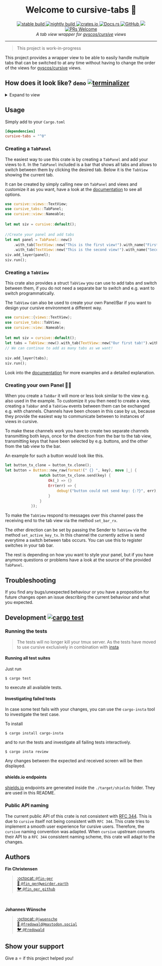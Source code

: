 <h1 align="center">Welcome to cursive-tabs 👋</h1>
<p align="center">
  <a href="https://travis-ci.org/deinstapel/cursive-tabs">
    <img src="https://img.shields.io/endpoint.svg?url=https%3A%2F%2Fdeinstapel.github.io%2Fcursive-tabs%2Fstable-build.json" alt="stable build">
  </a>
  <a href="https://travis-ci.org/deinstapel/cursive-tabs">
    <img src="https://img.shields.io/endpoint.svg?url=https%3A%2F%2Fdeinstapel.github.io%2Fcursive-tabs%2Fnightly-build.json" alt="nightly build">
  </a>
  <a href="https://crates.io/crates/cursive-tabs">
    <img alt="crates.io" src="https://img.shields.io/crates/v/cursive-tabs.svg">
  </a>
  <a href="https://docs.rs/cursive-tabs">
    <img alt="Docs.rs" src="https://docs.rs/cursive-tabs/badge.svg">
  </a>
  <a href="https://github.com/deinstapel/cursive-tabs/blob/master/LICENSE">
    <img alt="GitHub" src="https://img.shields.io/github/license/deinstapel/cursive-tabs.svg">
  </a>
  <a href="http://spacemacs.org">
    <img src="https://cdn.rawgit.com/syl20bnr/spacemacs/442d025779da2f62fc86c2082703697714db6514/assets/spacemacs-badge.svg" />
  </a>
  <a href="http://makeapullrequest.com">
    <img alt="PRs Welcome" src="https://img.shields.io/badge/PRs-welcome-brightgreen.svg">
  </a>
  <br>
  <i>A tab view wrapper for
  <a href="https://github.com/gyscos/cursive">gyscos/cursive</a>
  views</i>
</p>

---

> This project is work-in-progress

This project provides a wrapper view to be able to easily handle multiple tabs that can be switched to at any time without having to change the order of the views for [gyscos/cursive](https://github.com/gyscos/cursive) views.

## How does it look like? `demo` [![terminalizer](https://img.shields.io/badge/GIF-terminalizer-blueviolet.svg)](https://github.com/faressoft/terminalizer)

<details>
  <summary>Expand to view</summary>
  <img src="assets/demo.gif" alt="tabs demo">
</details>

## Usage

Simply add to your `Cargo.toml`

```toml
[dependencies]
cursive-tabs = "^0"
```

### Creating a `TabPanel`

The easiest way to use this crate is by creating a `TabPanel` and add your views to it.
In the `TabPanel` included is a bar that shows all tabs and allows to switch between them by clicking the desired tab. 
Below it is the `TabView` showing the current tab.

It can be created by simply calling new on `TabPanel` and views and customize it as you want, have a look at the [documentation](https://docs.rs/cursive-tabs) to see all options.

```rust
use cursive::views::TextView;
use cursive_tabs::TabPanel;
use cursive::view::Nameable;

let mut siv = cursive::default();

//Create your panel and add tabs
let mut panel = TabPanel::new()
    .with_tab(TextView::new("This is the first view!").with_name("First"))
    .with_tab(TextView::new("This is the second view!").with_name("Second"));
siv.add_layer(panel);
siv.run();
```

### Creating a `TabView`

This crate also provides a struct `TabView` you can use to add tabs and switch between them, if you do not need a separate bar to switch and e.g. want to switch programmatically.

The `TabView` can also be used to create your own Panel/Bar if you want to design your cursive environment a different way.

```rust
use cursive::{views::TextView};
use cursive_tabs::TabView;
use cursive::view::Nameable;

let mut siv = cursive::default();
let tabs = TabView::new().with_tab(TextView::new("Our first tab!").with_name("0"));
// We can continue to add as many tabs as we want!

siv.add_layer(tabs);
siv.run();
```

Look into the [documentation](https://docs.rs/cursive-tabs) for more examples and a detailed explanation.

### Creating your own Panel :hammer::construction:

When you create a `TabBar` it will more or less look similar to the view e.g. also used in the example. To customize it you then need to create a view, creating a `TabBar` and a `TabView` events between them can be exchanged e.g. with channels.
Channels have been chosen in this case by us, because they provide the easiest way to communicate between to instances of views in cursive.

To make these channels work you have to create two separate channels transmitting both keys, once for the direction from the bar to the tab view, transmitting keys that have been selected by e.g. buttons, and the other from the tab view to the bar.

An example for such a button would look like this.
```rust 
let button_tx_clone = button_tx.clone();
let button = Button::new_raw(format!(" {} ", key), move |_| {
                match button_tx_clone.send(key) {
                    Ok(_) => {}
                    Err(err) => {
                        debug!("button could not send key: {:?}", err);
                    }
                }
            });
```

To make the `TabView` respond to messages over this channel pass the receiving end to the tab view via the method `set_bar_rx`.

The other direction can be set by passing the Sender to `TabView` via the method `set_active_key_tx`. In this channel the currently active is send everytime a switch between tabs occurs. You can use this to register switches in your tab bar.

The rest is depending on how you want to style your panel, but if you have anymore questions or problems have a look at the source of the provided `TabPanel`.
 
## Troubleshooting

If you find any bugs/unexpected behaviour or you have a proposition for future changes open an issue describing the current behaviour and what you expected.

## Development [![cargo test](https://img.shields.io/endpoint.svg?url=https%3A%2F%2Fdeinstapel.github.io%2Fcursive-tabs%2Fcargo-test.json)](https://travis-ci.org/deinstapel/cursive-tabs)

### Running the tests

> The tests will no longer kill your tmux server. As the tests have moved to use cursive exclusively in combination with [insta](https://crates.io/crates/insta)

#### Running all test suites

Just run

```
$ cargo test
```

to execute all available tests.

#### Investigating failed tests

In case some test fails with your changes, you can use the `cargo-insta` tool to investigate the test case.

To install
```
$ cargo install cargo-insta
```

and to run the tests and investigate all failing tests interactively.

```
$ cargo insta review
```


Any changes between the expected and received screen will be then displayed.

#### shields.io endpoints

[shields.io](https://shields.io) endpoints are generated inside the `./target/shields` folder. They are used in this README.

### Public API naming

The current public API of this crate is not consistent with [RFC 344](https://github.com/rust-lang/rfcs/pull/344). This is due to `cursive` itself not being
consistent with `RFC 344`. This crate tries to implement a smooth user experience for cursive
users. Therefore, the `cursive` naming convention was adapted. When `cursive` upstream converts
their API to a `RFC 344` consistent naming scheme, this crate will adapt to the changes.

## Authors

**Fin Christensen**

> [:octocat: `@fin-ger`](https://github.com/fin-ger)  
> [:elephant: `@fin_ger@weirder.earth`](https://weirder.earth/@fin_ger)  
> [:bird: `@fin_ger_github`](https://twitter.com/fin_ger_github)  

<br>

**Johannes Wünsche**

> [:octocat: `@jwuensche`](https://github.com/jwuensche)  
> [:elephant: `@fredowald@mastodon.social`](https://mastodon.social/web/accounts/843376)  
> [:bird: `@Fredowald`](https://twitter.com/fredowald)  

## Show your support

Give a :star: if this project helped you!
